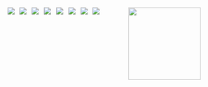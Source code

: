 ###


<img align='right' src="https://github-readme-stats.vercel.app/api?username=MythologyJ" height="165">

<p align="center">
<img src="https://img.shields.io/badge/flutter-ffffff?style=flat-square&logo=flutter&logoColor=blue"/></a> &nbsp
<img src="https://img.shields.io/badge/dart-ffffff?style=flat-square&logo=dart&logoColor=blue"/></a> &nbsp
<img src="https://img.shields.io/badge/Node.js-ffffff?style=flat-square&logo=Node.js&logoColor=green"/></a> &nbsp
<img src="https://img.shields.io/badge/HTML5-ffffff?style=flat-square&logo=HTML5&logoColor=orange"/></a> &nbsp
<img src="https://img.shields.io/badge/JavaScript-ffffff?style=flat-square&logo=JavaScript&logoColor=yellow"/></a> &nbsp
<img src="https://img.shields.io/badge/Amazon AWS-ffffff?style=flat-square&logo=Amazon AWS&logoColor=orange"/></a> &nbsp
<img src="https://img.shields.io/badge/Linux-ffffff?style=flat-square&logo=Linux&logoColor=black"/></a> &nbsp
<img src="https://img.shields.io/badge/Firebase-ffffff?style=flat-square&logo=Firebase&logoColor=orange"/></a>
